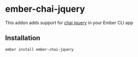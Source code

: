 # ember-chai-jquery

This addon adds support for [chai jquery](https://github.com/chaijs/chai-jquery) in your Ember CLI app

## Installation

`ember install ember-chai-jquery`
